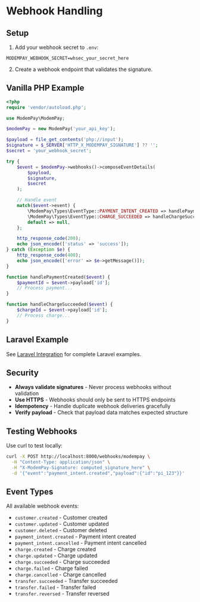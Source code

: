 # Webhook Handling

## Setup

1. Add your webhook secret to `.env`:

```env
MODEMPAY_WEBHOOK_SECRET=whsec_your_secret_here
```

2. Create a webhook endpoint that validates the signature.

## Vanilla PHP Example

```php
<?php
require 'vendor/autoload.php';

use ModemPay\ModemPay;

$modemPay = new ModemPay('your_api_key');

$payload = file_get_contents('php://input');
$signature = $_SERVER['HTTP_X_MODEMPAY_SIGNATURE'] ?? '';
$secret = 'your_webhook_secret';

try {
    $event = $modemPay->webhooks()->composeEventDetails(
        $payload,
        $signature,
        $secret
    );

    // Handle event
    match($event->event) {
        \ModemPay\Types\EventType::PAYMENT_INTENT_CREATED => handlePaymentCreated($event),
        \ModemPay\Types\EventType::CHARGE_SUCCEEDED => handleChargeSucceeded($event),
        default => null,
    };

    http_response_code(200);
    echo json_encode(['status' => 'success']);
} catch (Exception $e) {
    http_response_code(400);
    echo json_encode(['error' => $e->getMessage()]);
}

function handlePaymentCreated($event) {
    $paymentId = $event->payload['id'];
    // Process payment...
}

function handleChargeSucceeded($event) {
    $chargeId = $event->payload['id'];
    // Process charge...
}
```

## Laravel Example

See [Laravel Integration](LARAVEL.md#webhook-handling) for complete Laravel examples.

## Security

- **Always validate signatures** - Never process webhooks without validation
- **Use HTTPS** - Webhooks should only be sent to HTTPS endpoints
- **Idempotency** - Handle duplicate webhook deliveries gracefully
- **Verify payload** - Check that payload data matches expected structure

## Testing Webhooks

Use curl to test locally:

```bash
curl -X POST http://localhost:8000/webhooks/modempay \
  -H "Content-Type: application/json" \
  -H "X-ModemPay-Signature: computed_signature_here" \
  -d '{"event":"payment_intent.created","payload":{"id":"pi_123"}}'
```

## Event Types

All available webhook events:

- `customer.created` - Customer created
- `customer.updated` - Customer updated
- `customer.deleted` - Customer deleted
- `payment_intent.created` - Payment intent created
- `payment_intent.cancelled` - Payment intent cancelled
- `charge.created` - Charge created
- `charge.updated` - Charge updated
- `charge.succeeded` - Charge succeeded
- `charge.failed` - Charge failed
- `charge.cancelled` - Charge cancelled
- `transfer.succeeded` - Transfer succeeded
- `transfer.failed` - Transfer failed
- `transfer.reversed` - Transfer reversed
